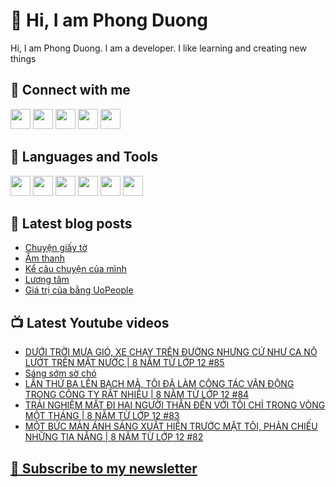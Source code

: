 # 👋 Hi, I am Phong Duong

Hi, I am Phong Duong. I am a developer. I like learning and creating new things

## 🔗 Connect with me
[<img height="32" width="32" src="https://cdn.jsdelivr.net/npm/simple-icons@v3/icons/youtube.svg" />](https://www.youtube.com/channel/UCXykqt3V2-9bYXKWZRcH0rA)
[<img height="32" width="32" src="https://cdn.jsdelivr.net/npm/simple-icons@v3/icons/instagram.svg" />](https://www.instagram.com/phongduonglh)
[<img height="32" width="32" src="https://cdn.jsdelivr.net/npm/simple-icons@v3/icons/twitter.svg" />](https://twitter.com/phongduonglh)
[<img height="32" width="32" src="https://cdn.jsdelivr.net/npm/simple-icons@v3/icons/facebook.svg" />](https://www.facebook.com/phongduonglh)
[<img height="32" width="32" src="https://cdn.jsdelivr.net/npm/simple-icons@v3/icons/linkedin.svg" />](https://www.linkedin.com/in/phongduonglh)

## 🧰 Languages and Tools

[<img height="32" width="32" src="https://cdn.jsdelivr.net/npm/simple-icons@v3/icons/javascript.svg" />](javascript)
[<img height="32" width="32" src="https://cdn.jsdelivr.net/npm/simple-icons@v3/icons/html5.svg" />](html5)
[<img height="32" width="32" src="https://cdn.jsdelivr.net/npm/simple-icons@v3/icons/css3.svg" />](css3)
[<img height="32" width="32" src="https://cdn.jsdelivr.net/npm/simple-icons@v3/icons/node-dot-js.svg" />](nodejs)
[<img height="32" width="32" src="https://cdn.jsdelivr.net/npm/simple-icons@v3/icons/react.svg" />](react)
[<img height="32" width="32" src="https://cdn.jsdelivr.net/npm/simple-icons@v3/icons/vue-dot-js.svg" />](vue)

## 📝 Latest blog posts

<!-- BLOG-POST-LIST:START -->
- [Chuyện giấy tờ](https://phongduong.dev/blog/2021/07/chuyen-giay-to/)
- [Âm thanh](https://phongduong.dev/blog/2021/07/am-thanh/)
- [Kể câu chuyện của mình](https://phongduong.dev/blog/2021/07/ke-cau-chuyen-cua-minh/)
- [Lương tâm](https://phongduong.dev/blog/2021/07/luong-tam/)
- [Giá trị của bằng UoPeople](https://phongduong.dev/blog/2021/07/gia-tri-cua-bang-uo-people/)
<!-- BLOG-POST-LIST:END -->

## 📺 Latest Youtube videos

<!-- YOUTUBE-VIDEO-LIST:START -->
- [DƯỚI TRỜI MƯA GIÓ, XE CHẠY TRÊN ĐƯỜNG NHƯNG CỨ NHƯ CA NÔ LƯỚT TRÊN MẶT NƯỚC | 8 NĂM TỪ LỚP 12 #85](https://www.youtube.com/watch?v=KqJLEX_HheA)
- [Sáng sớm sờ chó](https://www.youtube.com/watch?v=rJCOMGgD8QI)
- [LẦN THỨ BA LÊN BẠCH MÃ, TÔI ĐÃ LÀM CÔNG TÁC VẬN ĐỘNG TRONG CÔNG TY RẤT NHIỀU | 8 NĂM TỪ LỚP 12 #84](https://www.youtube.com/watch?v=zmU7gLjUqZE)
- [TRẢI NGHIỆM MẤT ĐI HAI NGƯỜI THÂN ĐẾN VỚI TÔI CHỈ TRONG VÒNG MỘT THÁNG | 8 NĂM TỪ LỚP 12 #83](https://www.youtube.com/watch?v=VqHRysvzv2g)
- [MỘT BỨC MÀN ÁNH SÁNG XUẤT HIỆN TRƯỚC MẶT TÔI, PHẢN CHIẾU NHỮNG TIA NẮNG | 8 NĂM TỪ LỚP 12 #82](https://www.youtube.com/watch?v=eBJtwwu7RBA)
<!-- YOUTUBE-VIDEO-LIST:END -->

## [💌 Subscribe to my newsletter](https://koogio.substack.com/)

